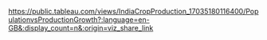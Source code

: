 https://public.tableau.com/views/IndiaCropProduction_17035180116400/PopulationvsProductionGrowth?:language=en-GB&:display_count=n&:origin=viz_share_link
